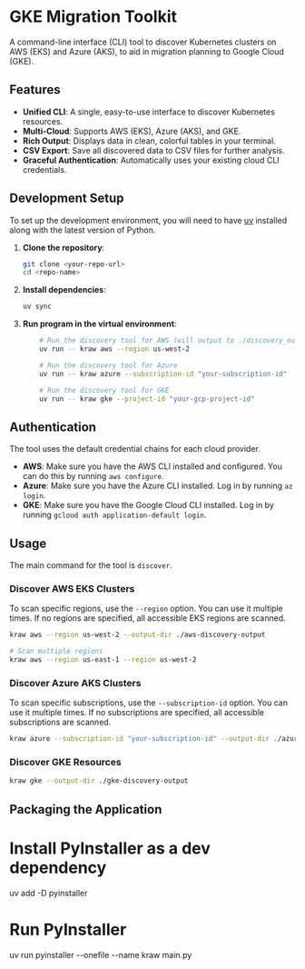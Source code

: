 # GKE Migration Toolkit

A command-line interface (CLI) tool to discover Kubernetes clusters on AWS (EKS) and Azure (AKS), to aid in migration planning to Google Cloud (GKE).

## Features

-   **Unified CLI**: A single, easy-to-use interface to discover Kubernetes resources.
-   **Multi-Cloud**: Supports AWS (EKS), Azure (AKS), and GKE.
-   **Rich Output**: Displays data in clean, colorful tables in your terminal.
-   **CSV Export**: Save all discovered data to CSV files for further analysis.
-   **Graceful Authentication**: Automatically uses your existing cloud CLI credentials.

## Development Setup

To set up the development environment, you will need to have [uv](https://docs.astral.sh/uv/getting-started/installation/) installed along with the latest version of Python.

1.  **Clone the repository**:
    ```bash
    git clone <your-repo-url>
    cd <repo-name>
    ```

2.  **Install dependencies**:
    ```bash
    uv sync
    ```

3.  **Run program in the virtual environment**:
    ```bash
        # Run the discovery tool for AWS (will output to ./discovery_output)
        uv run -- kraw aws --region us-west-2

        # Run the discovery tool for Azure
        uv run -- kraw azure --subscription-id "your-subscription-id"

        # Run the discovery tool for GKE
        uv run -- kraw gke --project-id "your-gcp-project-id"
    ```

## Authentication

The tool uses the default credential chains for each cloud provider.

-   **AWS**: Make sure you have the AWS CLI installed and configured. You can do this by running `aws configure`.
-   **Azure**: Make sure you have the Azure CLI installed. Log in by running `az login`.
-   **GKE**: Make sure you have the Google Cloud CLI installed. Log in by running `gcloud auth application-default login`.

## Usage

The main command for the tool is `discover`.

### Discover AWS EKS Clusters

To scan specific regions, use the `--region` option. You can use it multiple times. If no regions are specified, all accessible EKS regions are scanned.
```bash
kraw aws --region us-west-2 --output-dir ./aws-discovery-output

# Scan multiple regions
kraw aws --region us-east-1 --region us-west-2
```

### Discover Azure AKS Clusters

To scan specific subscriptions, use the `--subscription-id` option. You can use it multiple times. If no subscriptions are specified, all accessible subscriptions are scanned.
```bash
kraw azure --subscription-id "your-subscription-id" --output-dir ./azure-discovery-output
```

### Discover GKE Resources

```bash
kraw gke --output-dir ./gke-discovery-output
```

## Packaging the Application

# Install PyInstaller as a dev dependency
uv add -D pyinstaller

# Run PyInstaller
uv run pyinstaller --onefile --name kraw main.py
